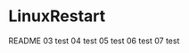 # LinuxRestart


README
03 test
04 test
05 test
06 test
07 test









































































